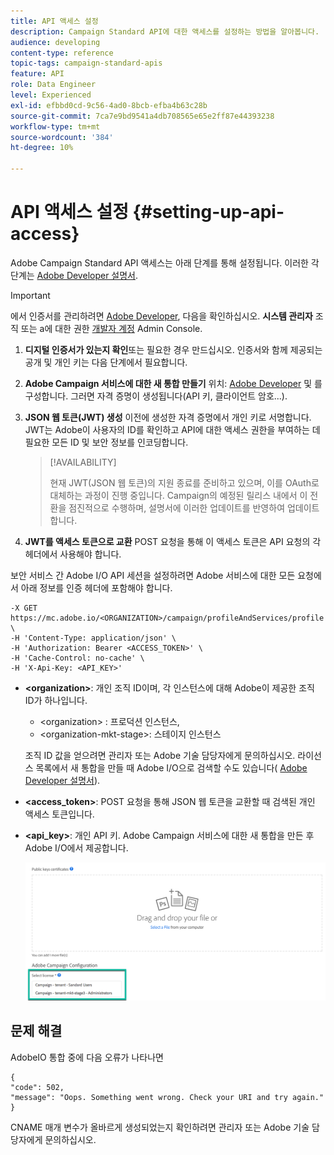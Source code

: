 ```yaml
---
title: API 액세스 설정
description: Campaign Standard API에 대한 액세스를 설정하는 방법을 알아봅니다.
audience: developing
content-type: reference
topic-tags: campaign-standard-apis
feature: API
role: Data Engineer
level: Experienced
exl-id: efbbd0cd-9c56-4ad0-8bcb-efba4b63c28b
source-git-commit: 7ca7e9bd9541a4db708565e65e2ff87e44393238
workflow-type: tm+mt
source-wordcount: '384'
ht-degree: 10%

---
```


# API 액세스 설정 {#setting-up-api-access}

Adobe Campaign Standard API 액세스는 아래 단계를 통해 설정됩니다. 이러한 각 단계는 [Adobe Developer 설명서](https://developer.adobe.com/developer-console/docs/guides/#!AdobeDocs/adobeio-auth/master/AuthenticationOverview/ServiceAccountIntegration.md).

>[!IMPORTANT]
>
>에서 인증서를 관리하려면 [Adobe Developer](https://developer.adobe.com/), 다음을 확인하십시오. **시스템 관리자** 조직 또는 a에 대한 권한 [개발자 계정](https://helpx.adobe.com/enterprise/using/manage-developers.html) Admin Console.

1. **디지털 인증서가 있는지 확인**&#x200B;또는 필요한 경우 만드십시오. 인증서와 함께 제공되는 공개 및 개인 키는 다음 단계에서 필요합니다.
1. **Adobe Campaign 서비스에 대한 새 통합 만들기** 위치: [Adobe Developer](https://developer.adobe.com/) 및 를 구성합니다. 그러면 자격 증명이 생성됩니다(API 키, 클라이언트 암호...).
1. **JSON 웹 토큰(JWT) 생성** 이전에 생성한 자격 증명에서 개인 키로 서명합니다. JWT는 Adobe이 사용자의 ID를 확인하고 API에 대한 액세스 권한을 부여하는 데 필요한 모든 ID 및 보안 정보를 인코딩합니다.

   >[!AVAILABILITY]
   >
   >현재 JWT(JSON 웹 토큰)의 지원 종료를 준비하고 있으며, 이를 OAuth로 대체하는 과정이 진행 중입니다. Campaign의 예정된 릴리스 내에서 이 전환을 점진적으로 수행하며, 설명서에 이러한 업데이트를 반영하여 업데이트합니다.

1. **JWT를 액세스 토큰으로 교환** POST 요청을 통해 이 액세스 토큰은 API 요청의 각 헤더에서 사용해야 합니다.

보안 서비스 간 Adobe I/O API 세션을 설정하려면 Adobe 서비스에 대한 모든 요청에서 아래 정보를 인증 헤더에 포함해야 합니다.

```
-X GET https://mc.adobe.io/<ORGANIZATION>/campaign/profileAndServices/profile \
-H 'Content-Type: application/json' \
-H 'Authorization: Bearer <ACCESS_TOKEN>' \
-H 'Cache-Control: no-cache' \
-H 'X-Api-Key: <API_KEY>'
```

* **&lt;organization>**: 개인 조직 ID이며, 각 인스턴스에 대해 Adobe이 제공한 조직 ID가 하나입니다.

   * &lt;organization> : 프로덕션 인스턴스,
   * &lt;organization-mkt-stage>: 스테이지 인스턴스

  조직 ID 값을 얻으려면 관리자 또는 Adobe 기술 담당자에게 문의하십시오. 라이선스 목록에서 새 통합을 만들 때 Adobe I/O으로 검색할 수도 있습니다( <a href="https://developer.adobe.com/developer-console/docs/guides/authentication/">Adobe Developer 설명서</a>).

* **&lt;access_token>**: POST 요청을 통해 JSON 웹 토큰을 교환할 때 검색된 개인 액세스 토큰입니다.

* **&lt;api_key>**: 개인 API 키. Adobe Campaign 서비스에 대한 새 통합을 만든 후 Adobe I/O에서 제공합니다.

  ![대체 텍스트](assets/tenant.png)

## 문제 해결

AdobeIO 통합 중에 다음 오류가 나타나면

```
{ 
"code": 502, 
"message": "Oops. Something went wrong. Check your URI and try again." 
}
```


CNAME 매개 변수가 올바르게 생성되었는지 확인하려면 관리자 또는 Adobe 기술 담당자에게 문의하십시오.
